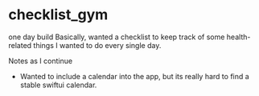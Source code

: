 # checklist_gym
one day build
Basically, wanted a checklist to keep track of some health-related things I wanted to do every single day. 


Notes as I continue 
- Wanted to include a calendar into the app, but its really hard to find a stable swiftui calendar. 

